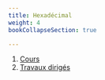 ```yaml
---
title: Hexadécimal
weight: 4
bookCollapseSection: true

---
```


1. [Cours](1_cours)
2. [Travaux dirigés](2_td)
